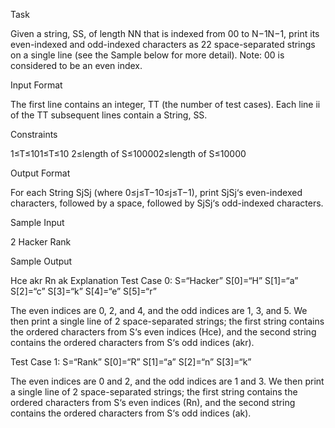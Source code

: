 Task

Given a string, SS, of length NN that is indexed from 00 to N−1N−1, print its even-indexed and odd-indexed characters as 22 space-separated strings on a single line (see the Sample below for more detail).
Note: 00 is considered to be an even index.

Input Format

The first line contains an integer, TT (the number of test cases).
Each line ii of the TT subsequent lines contain a String, SS.

Constraints

1≤T≤101≤T≤10
2≤length of S≤100002≤length of S≤10000

Output Format

For each String SjSj (where 0≤j≤T−10≤j≤T−1), print SjSj‘s even-indexed characters, followed by a space, followed by SjSj‘s odd-indexed characters.


Sample Input

2
Hacker
Rank

Sample Output

Hce akr
Rn ak
Explanation
Test Case 0: S=“Hacker”
S[0]=“H”
S[1]=“a”
S[2]=“c”
S[3]=“k”
S[4]=“e”
S[5]=“r”

The even indices are 0, 2, and 4, and the odd indices are 1, 3, and 5. We then print a single line of 2 space-separated strings; the first string contains the ordered characters from S‘s even indices (Hce), and the second string contains the ordered characters from S‘s odd indices (akr).

Test Case 1: S=“Rank”
S[0]=“R”
S[1]=“a”
S[2]=“n”
S[3]=“k”

The even indices are 0 and 2, and the odd indices are 1 and 3. We then print a single line of 2 space-separated strings; the first string contains the ordered characters from S‘s even indices (Rn), and the second string contains the ordered characters from S‘s odd indices (ak).
